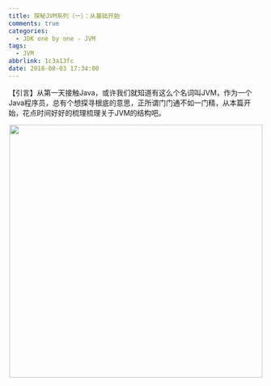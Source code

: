 ```yaml
---
title: 探秘JVM系列（一）：从基础开始
comments: true
categories:
  - JDK one by one - JVM
tags:
  - JVM
abbrlink: 1c3a13fc
date: 2018-08-03 17:34:00
---
```

【引言】从第一天接触Java，或许我们就知道有这么个名词叫JVM，作为一个Java程序员，总有个想探寻根底的意思，正所谓门门通不如一门精，从本篇开始，花点时间好好的梳理梳理关于JVM的结构吧。
<div align=center><img src="/img/2018-08-02-13.jpg" width="500"/></div>
<!-- more -->

# 